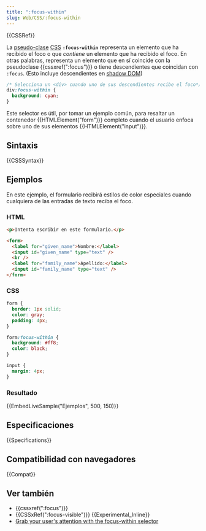 ```yaml
---
title: ":focus-within"
slug: Web/CSS/:focus-within
---
```


{{CSSRef}}

La [pseudo-clase](/es/docs/Web/CSS/Pseudo-classes) [CSS](/es/docs/Web/CSS) **`:focus-within`** representa un elemento que ha recibido el foco o que _contiene_ un elemento que ha recibido el foco. En otras palabras, representa un elemento que en sí coincide con la pseudoclase {{cssxref(":focus")}} o tiene descendientes que coincidan con `:focus`. (Esto incluye descendientes en [shadow DOM](/es/docs/Web/Web_Components/Shadow_DOM))

```css
/* Selecciona un <div> cuando uno de sus descendientes recibe el foco*/
div:focus-within {
  background: cyan;
}
```

Este selector es útil, por tomar un ejemplo común, para resaltar un contenedor {{HTMLElement("form")}} completo cuando el usuario enfoca sobre uno de sus elementos {{HTMLElement("input")}}.

## Sintaxis

{{CSSSyntax}}

## Ejemplos

En este ejemplo, el formulario recibirá estilos de color especiales cuando cualquiera de las entradas de texto reciba el foco.

### HTML

```html
<p>Intenta escribir en este formulario.</p>

<form>
  <label for="given_name">Nombre:</label>
  <input id="given_name" type="text" />
  <br />
  <label for="family_name">Apellido:</label>
  <input id="family_name" type="text" />
</form>
```

### CSS

```css
form {
  border: 1px solid;
  color: gray;
  padding: 4px;
}

form:focus-within {
  background: #ff8;
  color: black;
}

input {
  margin: 4px;
}
```

### Resultado

{{EmbedLiveSample("Ejemplos", 500, 150)}}

## Especificaciones

{{Specifications}}

## Compatibilidad con navegadores

{{Compat}}

## Ver también

- {{cssxref(":focus")}}
- {{CSSxRef(":focus-visible")}} {{Experimental_Inline}}
- [Grab your user's attention with the focus-within selector](https://dev.to/vtrpldn/grab-your-user-s-attention-with-the-focus-within-css-selector-4d4)
